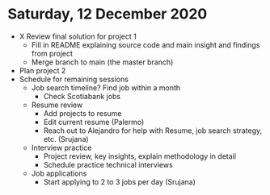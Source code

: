 
# Saturday, 12 December 2020

- X Review final solution for project 1
    - Fill in README explaining source code and main insight and findings from project
    - Merge branch to main (the master branch)
- Plan project 2
- Schedule for remaining sessions
    - Job search timeline? Find job within a month
        - Check Scotiabank jobs
    - Resume review
        - Add projects to resume
        - Edit current resume (Palermo)
        - Reach out to Alejandro for help with Resume, job search strategy, etc. (Srujana)
    - Interview practice
        - Project review, key insights, explain methodology in detail
        - Schedule practice technical interviews
    - Job applications
        - Start applying to 2 to 3 jobs per day (Srujana)
